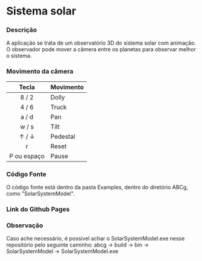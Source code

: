 # Sistema solar

### Descrição
A aplicação se trata de um observatório 3D do sistema solar com animação. O observador pode mover a câmera entre os planetas para observar melhor o sistema.



### Movimento da câmera
|  Tecla	|Movimento		|
|:-------------:|---------------|
| 8 / 2         | Dolly	        |
| 4 / 6	        | Truck		| 
| a / d	        | Pan	        |
|w / s		|Tilt		|
|↑ / ↓		|Pedestal	|
|r		|Reset		|
| P ou espaço	|Pause		|





### Código Fonte
O código fonte está dentro da pasta Examples, dentro do diretório ABCg, como "SolarSystemModel".

### Link do Github Pages


### Observação
Caso ache necessário, é possivel achar o SolarSystemModel.exe nesse repositório pelo seguinte caminho: abcg → build → bin → SolarSystemModel → SolarSystemModel.exe

